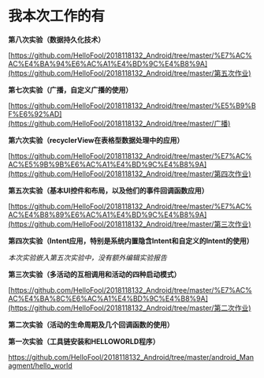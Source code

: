 # 我本次工作的有

**第八次实验（数据持久化技术）**

 [https://github.com/HelloFool/2018118132_Android/tree/master/%E7%AC%AC%E4%BA%94%E6%AC%A1%E4%BD%9C%E4%B8%9A](https://github.com/HelloFool/2018118132_Android/tree/master/第五次作业) 

**第七次实验（广播，自定义广播的使用）**

 [https://github.com/HelloFool/2018118132_Android/tree/master/%E5%B9%BF%E6%92%AD](https://github.com/HelloFool/2018118132_Android/tree/master/广播) 

**第六次实验（recyclerView在表格型数据处理中的应用）**

 [https://github.com/HelloFool/2018118132_Android/tree/master/%E7%AC%AC%E5%9B%9B%E6%AC%A1%E4%BD%9C%E4%B8%9A](https://github.com/HelloFool/2018118132_Android/tree/master/第四次作业) 

**第五次实验（基本UI控件和布局，以及他们的事件回调函数应用）**

 [https://github.com/HelloFool/2018118132_Android/tree/master/%E7%AC%AC%E4%B8%89%E6%AC%A1%E4%BD%9C%E4%B8%9A](https://github.com/HelloFool/2018118132_Android/tree/master/第三次作业) 

**第四次实验（Intent应用，特别是系统内置隐含Intent和自定义的Intent的使用）**

*本次实验嵌入第五次实验中，没有额外编辑实验报告*

**第三次实验（多活动的互相调用和活动的四种启动模式）**

 [https://github.com/HelloFool/2018118132_Android/tree/master/%E7%AC%AC%E4%BA%8C%E6%AC%A1%E4%BD%9C%E4%B8%9A](https://github.com/HelloFool/2018118132_Android/tree/master/第二次作业) 

**第二次实验（活动的生命周期及几个回调函数的使用）**

**第一次实验（工具链安装和HELLOWORLD程序）**

 https://github.com/HelloFool/2018118132_Android/tree/master/android_Managment/hello_world 